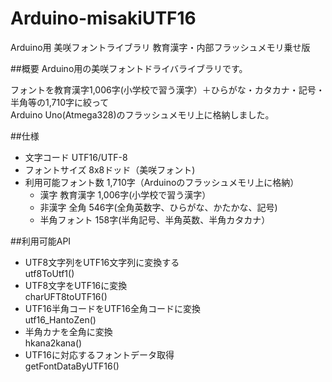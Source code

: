 # Arduino-misakiUTF16
Arduino用 美咲フォントライブラリ 教育漢字・内部フラッシュメモリ乗せ版

##概要
Arduino用の美咲フォントドライバライブラリです。

フォントを教育漢字1,006字(小学校で習う漢字）＋ひらがな・カタカナ・記号・半角等の1,710字に絞って  
Arduino Uno(Atmega328)のフラッシュメモリ上に格納しました。  

##仕様
* 文字コード  UTF16/UTF-8  
* フォントサイズ  8x8ドッド（美咲フォント)  
* 利用可能フォント数  1,710字（Arduinoのフラッシュメモリ上に格納）  
  * 漢字 教育漢字 1,006字(小学校で習う漢字）  
  * 非漢字 全角 546字(全角英数字、ひらがな、かたかな、記号)  
  * 半角フォント  158字(半角記号、半角英数、半角カタカナ）  
  
##利用可能API
* UTF8文字列をUTF16文字列に変換する  
  utf8ToUtf1()  
* UTF8文字をUTF16に変換  
  charUFT8toUTF16()  
* UTF16半角コードをUTF16全角コードに変換  
  utf16_HantoZen()  
* 半角カナを全角に変換  
  hkana2kana()  
* UTF16に対応するフォントデータ取得  
  getFontDataByUTF16()  




